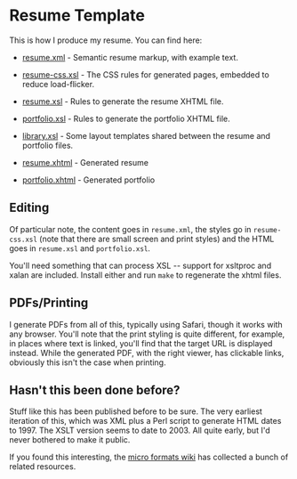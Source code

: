 # Resume Template

This is how I produce my resume. You can find here:

* [resume.xml](https://github.com/iarna/resume/blob/master/resume.xml) - Semantic resume markup, with example text.

* [resume-css.xsl](https://github.com/iarna/resume/blob/master/resume-css.xsl) - The CSS rules for generated pages, embedded to reduce load-flicker.
* [resume.xsl](https://github.com/iarna/resume/blob/master/resume.xsl) - Rules to generate the resume XHTML file.
* [portfolio.xsl](https://github.com/iarna/resume/blob/master/portfolio.xsl) - Rules to generate the portfolio XHTML file.
* [library.xsl](https://github.com/iarna/resume/blob/master/library.xsl) - Some layout templates shared between the resume and portfolio files.

* [resume.xhtml](https://iarna.github.io/resume/resume.xhtml) - Generated resume
* [portfolio.xhtml](https://iarna.github.io/resume/portfolio.xhtml) - Generated portfolio

## Editing

Of particular note, the content goes in `resume.xml`, the styles go in
`resume-css.xsl` (note that there are small screen and print styles) and the
HTML goes in `resume.xsl` and `portfolio.xsl`.

You'll need something that can process XSL -- support for xsltproc and xalan
are included.  Install either and run `make` to regenerate the xhtml files.

## PDFs/Printing

I generate PDFs from all of this, typically using Safari, though it works
with any browser.  You'll note that the print styling is quite different,
for example, in places where text is linked, you'll find that the target URL
is displayed instead.  While the generated PDF, with the right viewer, has
clickable links, obviously this isn't the case when printing.

## Hasn't this been done before?

Stuff like this has been published before to be sure.  The very earliest
iteration of this, which was XML plus a Perl script to generate HTML dates
to 1997.  The XSLT version seems to date to 2003. All quite early, but I'd
never bothered to make it public.

If you found this interesting, the
[micro formats wiki](http://microformats.org/wiki/resume-formats) has
collected a bunch of related resources.
